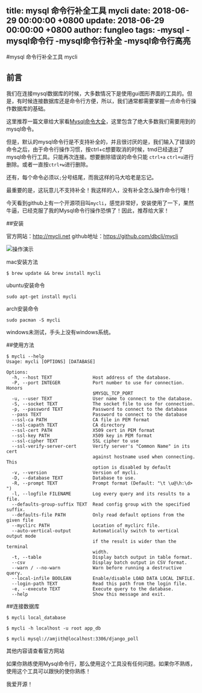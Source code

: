 title: mysql 命令行补全工具 mycli
date: 2018-06-29 00:00:00 +0800
update: 2018-06-29 00:00:00 +0800
author: fungleo
tags:
    -mysql
    -mysql命令行
    -mysql命令行补全
    -mysql命令行高亮
---

#mysql 命令行补全工具 mycli

## 前言

我们在连接mysql数据库的时候，大多数情况下是使用gui图形界面的工具的。但是，有时候连接数据库还是命令行方便，所以，我们通常都需要掌握一点命令行操作数据库的基础。

这里推荐一篇文章给大家看[Mysql命令大全](http://www.cnblogs.com/zhangzhu/archive/2013/07/04/3172486.html)，这里包含了绝大多数我们需要用到的mysql命令。

但是，默认的mysql命令行是不支持补全的，并且很讨厌的是，我们输入了错误的命令之后，由于命令行操作习惯，按ctrl+c想要取消的时候，tmd已经退出了mysql命令行工具。只能再次连接。想要删除错误的命令只能 `ctrl+a` `ctrl+u`进行删除。或者一直按`ctrl+w`进行删除。

还有，每个命令必须以`;`分号结尾，而我这样的马大哈老是忘记。

最重要的是，这玩意儿不支持补全！我这样的人，没有补全怎么操作命令行哦！

今天看到github上有一个开源项目叫`mycli`，感觉非常好，安装使用了一下，果然牛逼，已经克服了我的Mysql命令行操作恐惧了！因此，推荐给大家！

##安装

官方网站：http://mycli.net
github地址：https://github.com/dbcli/mycli

![操作演示](https://github.com/dbcli/mycli/raw/master/screenshots/main.gif)

mac安装方法
```#
$ brew update && brew install mycli
```

ubuntu安装命令
```#
sudo apt-get install mycli
```

arch安装命令
```#
sudo pacman -S mycli
```

windows未测试，手头上没有windows系统。

##使用方法
```#
$ mycli --help
Usage: mycli [OPTIONS] [DATABASE]

Options:
  -h, --host TEXT               Host address of the database.
  -P, --port INTEGER            Port number to use for connection. Honors
                                $MYSQL_TCP_PORT
  -u, --user TEXT               User name to connect to the database.
  -S, --socket TEXT             The socket file to use for connection.
  -p, --password TEXT           Password to connect to the database
  --pass TEXT                   Password to connect to the database
  --ssl-ca PATH                 CA file in PEM format
  --ssl-capath TEXT             CA directory
  --ssl-cert PATH               X509 cert in PEM format
  --ssl-key PATH                X509 key in PEM format
  --ssl-cipher TEXT             SSL cipher to use
  --ssl-verify-server-cert      Verify server's "Common Name" in its cert
                                against hostname used when connecting. This
                                option is disabled by default
  -v, --version                 Version of mycli.
  -D, --database TEXT           Database to use.
  -R, --prompt TEXT             Prompt format (Default: "\t \u@\h:\d> ")
  -l, --logfile FILENAME        Log every query and its results to a file.
  --defaults-group-suffix TEXT  Read config group with the specified suffix.
  --defaults-file PATH          Only read default options from the given file
  --myclirc PATH                Location of myclirc file.
  --auto-vertical-output        Automatically switch to vertical output mode
                                if the result is wider than the terminal
                                width.
  -t, --table                   Display batch output in table format.
  --csv                         Display batch output in CSV format.
  --warn / --no-warn            Warn before running a destructive query.
  --local-infile BOOLEAN        Enable/disable LOAD DATA LOCAL INFILE.
  --login-path TEXT             Read this path from the login file.
  -e, --execute TEXT            Execute query to the database.
  --help                        Show this message and exit.
```

##连接数据库

```#
$ mycli local_database

$ mycli -h localhost -u root app_db

$ mycli mysql://amjith@localhost:3306/django_poll
```

其他内容请查看官方网站

如果你熟练使用Mysql命令行，那么使用这个工具没有任何问题。如果你不熟练，使用这个工具可以跟快的使你熟练！

我爱开源！